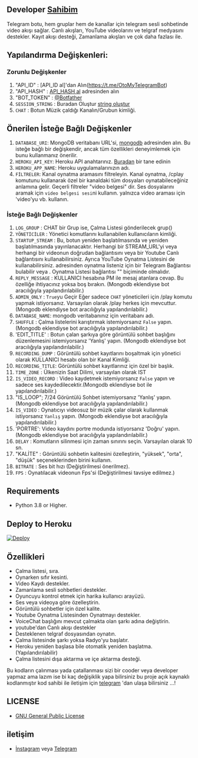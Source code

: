 ## Developer [Sahibim](https://t.me/SakirBey1)
Telegram botu, hem gruplar hem de kanallar için telegram sesli sohbetinde video akışı sağlar. Canlı akışları, YouTube videolarını ve telgraf medyasını destekler. Kayıt akışı desteği, Zamanlama akışları ve çok daha fazlası ile.

## Yapılandırma Değişkenleri:
### Zorunlu Değişkenler
1. "API_ID" : [API_ID al]'dan Alın(https://t.me/OtoMyTelegramBot)
2. "API_HASH" : [API_HASH al](https://t.me/OtoMyTelegramBot) adresinden alın
3. "BOT_TOKEN" : [@Botfather](https://telegram.dog/BotFather)
4. `SESSION_STRING` : Buradan Oluştur [string oluştur](https://t.me/stringsessionbuzz_bot)
5. `CHAT` : Botun Müzik çaldığı Kanalın/Grubun kimliği.

## Önerilen İsteğe Bağlı Değişkenler

1. `DATABASE_URI`: MongoDB veritabanı URL'si, [mongodb](https://cloud.mongodb.com) adresinden alın. Bu isteğe bağlı bir değişkendir, ancak tüm özellikleri deneyimlemek için bunu kullanmanız önerilir.
2. `HEROKU_API_KEY`: Heroku API anahtarınız. [Buradan](https://dashboard.heroku.com/account/applications/authorizations/new) bir tane edinin
3. `HEROKU_APP_NAME`: Heroku uygulamalarınızın adı.
4. `FİLTRELER`: Kanal oynatma aramasını filtreleyin. Kanal oynatma, /cplay komutunu kullanarak özel bir kanaldaki tüm dosyaları oynatabileceğiniz anlamına gelir. Geçerli filtreler "video belgesi" dir. Ses dosyalarını aramak için `video belgesi sesi`ni kullanın. yalnızca video araması için 'video'yu vb. kullanın.

### İsteğe Bağlı Değişkenler
1. `LOG_GROUP` : CHAT bir Grup ise, Çalma Listesi gönderilecek grup()
2. `YÖNETİCİLER` : Yönetici komutlarını kullanabilen kullanıcıların kimliği.
3. `STARTUP_STREAM` : Bu, botun yeniden başlatılmasında ve yeniden başlatılmasında yayınlanacaktır. Herhangi bir STREAM_URL'yi veya herhangi bir videonun doğrudan bağlantısını veya bir Youtube Canlı bağlantısını kullanabilirsiniz. Ayrıca YouTube Oynatma Listesini de kullanabilirsiniz. adresinden oynatma listeniz için bir Telegram Bağlantısı bulabilir veya . Oynatma Listesi bağlantısı "" biçiminde olmalıdır.
4. `REPLY_MESSAGE` : KULLANICI hesabına PM ile mesaj atanlara cevap. Bu özelliğe ihtiyacınız yoksa boş bırakın. (Mongodb eklendiyse bot aracılığıyla yapılandırılabilir.)
5. `ADMIN_ONLY` : `True`yu Geçir Eğer sadece `CHAT` yöneticileri için /play komutu yapmak istiyorsanız. Varsayılan olarak /play herkes için mevcuttur.(Mongodb eklendiyse bot aracılığıyla yapılandırılabilir.)
6. `DATABASE_NAME`: mongodb veritabanınız için veritabanı adı.
7. `SHUFFLE` : Çalma listelerini karıştırmak istemiyorsanız `False` yapın. (Mongodb eklendiyse bot aracılığıyla yapılandırılabilir.)
8. 'EDIT_TITLE' : Botun çalan şarkıya göre görüntülü sohbet başlığını düzenlemesini istemiyorsanız 'Yanlış' yapın. (Mongodb eklendiyse bot aracılığıyla yapılandırılabilir.)
9. `RECORDING_DUMP` : Görüntülü sohbet kayıtlarını boşaltmak için yönetici olarak KULLANICI hesabı olan bir Kanal Kimliği.
10. `RECORDING_TITLE`: Görüntülü sohbet kayıtlarınız için özel bir başlık.
11. `TIME_ZONE` : Ülkenizin Saat Dilimi, varsayılan olarak IST
12. `IS_VIDEO_RECORD` : Video kaydetmek istemiyorsanız `False` yapın ve sadece ses kaydedilecektir.(Mongodb eklendiyse bot ile yapılandırılabilir.)
13. "IS_LOOP"; 7/24 Görüntülü Sohbet istemiyorsanız 'Yanlış' yapın. (Mongodb eklendiyse bot aracılığıyla yapılandırılabilir.)
14. `IS_VIDEO` : Oynatıcıyı videosuz bir müzik çalar olarak kullanmak istiyorsanız `Yanlış` yapın. (Mongodb eklendiyse bot aracılığıyla yapılandırılabilir.)
15. 'PORTRE': Video kaydını portre modunda istiyorsanız 'Doğru' yapın. (Mongodb eklendiyse bot aracılığıyla yapılandırılabilir.)
16. `DELAY` : Komutların silinmesi için zaman sınırını seçin. Varsayılan olarak 10 sn.
18. "KALİTE" : Görüntülü sohbetin kalitesini özelleştirin, "yüksek", "orta", "düşük" seçeneklerinden birini kullanın.
19. `BITRATE` : Ses bit hızı (Değiştirilmesi önerilmez).
20. `FPS` : Oynatılacak videonun Fps'si (Değiştirilmesi tavsiye edilmez.)



## Requirements
- Python 3.8 or Higher.



## Deploy to Heroku

[![Deploy](https://www.herokucdn.com/deploy/button.svg)](https://heroku.com/deploy?template=https://github.com/SakirBey1/GrupMuzikBotu)


 


## Özellikleri

- Çalma listesi, sıra.
- Oynarken sıfır kesinti.
- Video Kaydı destekler.
- Zamanlama sesli sohbetleri destekler.
- Oyuncuyu kontrol etmek için harika kullanıcı arayüzü.
- Ses veya videoya göre özelleştirin.
- Görüntülü sohbetler için özel kalite.
- Youtube Oynatma Listesinden Oynatmayı destekler.
- VoiceChat başlığını mevcut çalmakta olan şarkı adına değiştirin.
- youtube'dan Canlı akışı destekler
- Desteklenen telgraf dosyasından oynatın.
- Çalma listesinde şarkı yoksa Radyo'yu başlatır.
- Heroku yeniden başlasa bile otomatik yeniden başlatma. (Yapılandırılabilir)
- Çalma listesini dışa aktarma ve içe aktarma desteği.

Bu kodların çalınması yada çatallanması sizi bir cooder veya developer yapmaz ama lazım ise bi kaç değişiklik yapa bilirsiniz bu proje açık kaynaklı kodlanmıştır kod sahibi ile iletişim için [telegram](https://t.me/SakirBey1) 'dan ulaşa bilirsiniz ...!

## LICENSE

- [GNU General Public License](./LICENSE)


## iletişim

- [İnstagram](https://www.instagram.com/sakir_hack81.21/) veya [Telegram](https://t.me/Sakirbey1)


